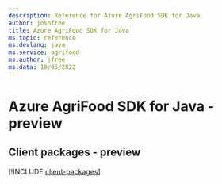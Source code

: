 ```yaml
---
description: Reference for Azure AgriFood SDK for Java
author: joshfree
title: Azure AgriFood SDK for Java
ms.topic: reference
ms.devlang: java
ms.service: agrifood
ms.author: jfree
ms.data: 10/05/2022
---
```

# Azure AgriFood SDK for Java - preview

## Client packages - preview
[!INCLUDE [client-packages](agrifood-client-index.md)]